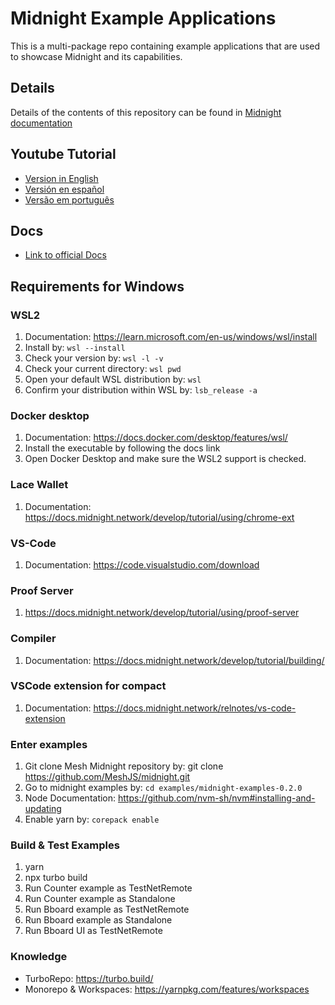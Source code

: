 # Midnight Example Applications

This is a multi-package repo containing example applications that are used to showcase Midnight and its capabilities.

## Details

Details of the contents of this repository can be found in [Midnight documentation](https://docs.midnight.network/)

## Youtube Tutorial

- [Version in English](https://www.youtube.com/watch?v=W03Hjqcc5vY)
- [Versión en español](https://www.youtube.com/watch?v=yJcKTxtBNPA)
- [Versão em português](https://www.youtube.com/watch?v=Y8bQ0Tme_JQ)

## Docs
- [Link to official Docs](https://midnight.meshjs.dev/en/examples/examples/0001)

## Requirements for Windows

### WSL2
1. Documentation: https://learn.microsoft.com/en-us/windows/wsl/install 
2. Install by:  ``` wsl --install ``` 
3. Check your version by: ```wsl -l -v ```
4. Check your current directory: ```wsl pwd```
5. Open your default WSL distribution by: ```wsl```
6. Confirm your distribution within WSL by: ```lsb_release -a```

### Docker desktop
1. Documentation: https://docs.docker.com/desktop/features/wsl/
2. Install the executable by following the docs link
3. Open Docker Desktop and make sure the WSL2 support is checked.

### Lace Wallet
1. Documentation: https://docs.midnight.network/develop/tutorial/using/chrome-ext

### VS-Code
1. Documentation: https://code.visualstudio.com/download

### Proof Server
1. https://docs.midnight.network/develop/tutorial/using/proof-server

### Compiler
1. Documentation: https://docs.midnight.network/develop/tutorial/building/

### VSCode extension for compact
1. Documentation: https://docs.midnight.network/relnotes/vs-code-extension

### Enter examples
1. Git clone Mesh Midnight repository by: git clone https://github.com/MeshJS/midnight.git
2. Go to midnight examples by: ```cd examples/midnight-examples-0.2.0```
3. Node Documentation: https://github.com/nvm-sh/nvm#installing-and-updating
4. Enable yarn by: ```corepack enable```

### Build & Test Examples
1. yarn
2. npx turbo build
3. Run Counter example as TestNetRemote
4. Run Counter example as Standalone
5. Run Bboard example as TestNetRemote
6. Run Bboard example as Standalone
7. Run Bboard UI as TestNetRemote

### Knowledge
- TurboRepo: https://turbo.build/
- Monorepo & Workspaces: https://yarnpkg.com/features/workspaces





 




